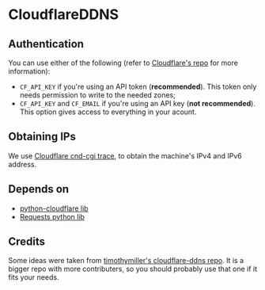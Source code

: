 # CloudflareDDNS

## Authentication

You can use either of the following (refer to
[Cloudflare's repo](https://github.com/cloudflare/python-cloudflare#using-shell-environment-variables)
for more information):

- `CF_API_KEY` if you're using an API token (**recommended**). This
  token only needs permission to write to the needed zones;
- `CF_API_KEY` and `CF_EMAIL` if you're using an API key (**not
  recommended**). This option gives access to everything in your acount.

## Obtaining IPs

We use [Cloudflare cnd-cgi trace](https://www.cloudflare.com/cdn-cgi/trace), to
obtain the machine's IPv4 and IPv6 address.

## Depends on

- [python-cloudflare lib](https://github.com/cloudflare/python-cloudflare)
- [Requests python lib](https://github.com/psf/requests)

## Credits

Some ideas were taken from
[timothymiller's cloudflare-ddns repo](https://github.com/timothymiller/cloudflare-ddns).
It is a bigger repo with more contributers, so you should probably use that one
if it fits your needs.

